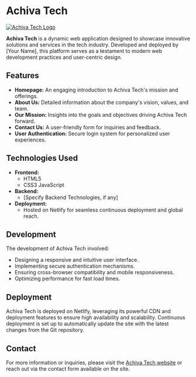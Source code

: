# Achiva Tech

[![Achiva Tech Logo](path/to/logo.png)](https://achivatech.netlify.app/)

**Achiva Tech** is a dynamic web application designed to showcase innovative solutions and services in the tech industry. Developed and deployed by [Your Name], this platform serves as a testament to modern web development practices and user-centric design.

## Features

- **Homepage:** An engaging introduction to Achiva Tech's mission and offerings.
- **About Us:** Detailed information about the company's vision, values, and team.
- **Our Mission:** Insights into the goals and objectives driving Achiva Tech forward.
- **Contact Us:** A user-friendly form for inquiries and feedback.
- **User Authentication:** Secure login system for personalized user experiences.

## Technologies Used

- **Frontend:**
  - HTML5
  - CSS3
  JavaScript
- **Backend:**
  - [Specify Backend Technologies, if any]
- **Deployment:**
  - Hosted on Netlify for seamless continuous deployment and global reach.

## Development

The development of Achiva Tech involved:

- Designing a responsive and intuitive user interface.
- Implementing secure authentication mechanisms.
- Ensuring cross-browser compatibility and mobile responsiveness.
- Optimizing performance for fast load times.

## Deployment

Achiva Tech is deployed on Netlify, leveraging its powerful CDN and deployment features to ensure high availability and scalability. Continuous deployment is set up to automatically update the site with the latest changes from the Git repository.

## Contact

For more information or inquiries, please visit the [Achiva Tech website](https://achivatech.netlify.app/) or reach out via the contact form available on the site.

